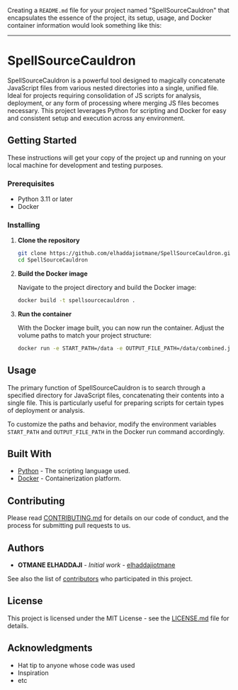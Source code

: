 Creating a `README.md` file for your project named "SpellSourceCauldron" that encapsulates the essence of the project, its setup, usage, and Docker container information would look something like this:

---

# SpellSourceCauldron

SpellSourceCauldron is a powerful tool designed to magically concatenate JavaScript files from various nested directories into a single, unified file. Ideal for projects requiring consolidation of JS scripts for analysis, deployment, or any form of processing where merging JS files becomes necessary. This project leverages Python for scripting and Docker for easy and consistent setup and execution across any environment.

## Getting Started

These instructions will get your copy of the project up and running on your local machine for development and testing purposes.

### Prerequisites

- Python 3.11 or later
- Docker

### Installing

1. **Clone the repository**

    ```bash
    git clone https://github.com/elhaddajiotmane/SpellSourceCauldron.git
    cd SpellSourceCauldron
    ```

2. **Build the Docker image**

    Navigate to the project directory and build the Docker image:

    ```sh
    docker build -t spellsourcecauldron .
    ```

3. **Run the container**

    With the Docker image built, you can now run the container. Adjust the volume paths to match your project structure:

    ```sh
    docker run -e START_PATH=/data -e OUTPUT_FILE_PATH=/data/combined.js -v <path/to/your/js/files>:/data spellsourcecauldron
    ```

## Usage

The primary function of SpellSourceCauldron is to search through a specified directory for JavaScript files, concatenating their contents into a single file. This is particularly useful for preparing scripts for certain types of deployment or analysis.

To customize the paths and behavior, modify the environment variables `START_PATH` and `OUTPUT_FILE_PATH` in the Docker run command accordingly.

## Built With

- [Python](https://www.python.org/) - The scripting language used.
- [Docker](https://www.docker.com/) - Containerization platform.

## Contributing

Please read [CONTRIBUTING.md](https://github.com/elhaddajiotmane/SpellSourceCauldron/CONTRIBUTING.md) for details on our code of conduct, and the process for submitting pull requests to us.

## Authors

- **OTMANE ELHADDAJI** - *Initial work* - [elhaddajiotmane](https://github.com/elhaddajiotmane)

See also the list of [contributors](https://github.com/elhaddajiotmane/SpellSourceCauldron/contributors) who participated in this project.

## License

This project is licensed under the MIT License - see the [LICENSE.md](LICENSE.md) file for details.

## Acknowledgments 

- Hat tip to anyone whose code was used
- Inspiration
- etc

